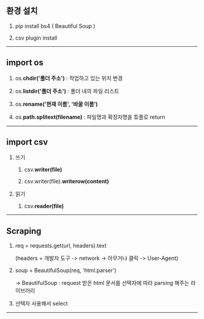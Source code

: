 ## 환경 설치

1.  pip install bs4 ( Beautiful Soup )

2.  csv plugin install

****

## import os

1. os.**chdir('폴더 주소')** : 작업하고 있는 위치 변경

2. os.**listdir('폴더 주소')** : 폴더 내의 파일 리스트

3. os.**rename('현재 이름', '바꿀 이름')**

4. os.**path.splitext(filename)** : 파일명과 확장자명을 튜플로 return



<hr/>

## import csv

1. 쓰기

   1) csv.**writer(file)**

   2) csv.writer(file).**writerow(content)**

2. 읽기

   1) csv.**reader(file)**

   


<hr/>

## Scraping

1. req = requests.get(url, headers).text

   (headers = 개발자 도구 -> network -> 아무거나 클릭 -> User-Agent)

2. soup = BeautifulSoup(req, 'html.parser')

   -> BeautifulSoup : request 받은 html 문서를 선택자에 따라 parsing 해주는 라이브러리

3. 선택자 사용해서 select

<hr/>

